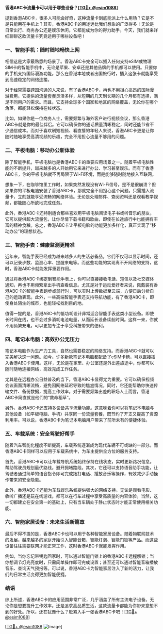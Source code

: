 **香港ABC卡流量卡可以用于哪些设备？[[TG💪+ @esim1088](https://t.me/s/esim1088)]**

提到香港ABC卡，很多人可能会好奇，这种流量卡到底能派上什么用场？它是不是只能用在手机上？其实，香港ABC卡的用途远比我们想象的广泛得多！无论是日常出行、商务办公还是娱乐休闲，它都能成为你的得力助手。今天，我们就来详细聊聊这款流量卡究竟适用于哪些设备吧！

### **一、智能手机：随时随地畅快上网**

相信这是大家最熟悉的场景了。香港ABC卡完全可以插入任何支持eSIM或物理SIM卡的智能手机中，无论是苹果、安卓还是其他品牌的手机都可以使用。只要你的手机支持国际漫游功能，那么在香港本地或者出国旅行时，插入这张卡就能享受到高速稳定的网络连接。

对于经常需要跨国沟通的人来说，有了香港ABC卡，再也不用担心高昂的国际漫游费用。它提供的流量套餐灵活多样，从短期的几天到长期的几个月都有选择，满足不同用户的需求。而且，它支持全球多个国家和地区的网络覆盖，无论你在哪个角落，都能轻松保持在线状态。

比如，如果你是一位商务人士，需要频繁与海外客户进行视频会议，那么香港ABC卡就是你的最佳伴侣。它可以确保你的通话质量清晰稳定，同时还能节省不少通信成本。而对于喜欢刷短视频、看直播的年轻人来说，香港ABC卡更是让你随时随地享受高清视频的乐趣，完全不用担心流量不够用的问题。

### **二、平板电脑：移动办公新体验**

除了智能手机，平板电脑也是香港ABC卡的重要应用场景之一。随着平板电脑性能的不断提升，越来越多的人开始用它来进行办公、学习甚至娱乐。而有了香港ABC卡，你的平板电脑就不再局限于Wi-Fi环境，而是能够随时随地接入互联网。

想象一下，在咖啡馆里工作时，如果突然发现没有Wi-Fi信号，是不是很崩溃？但如果你的平板电脑安装了香港ABC卡，那就完全不用担心这个问题。只需插入流量卡，立刻就能享受流畅的网络体验。无论是处理邮件、查阅资料还是观看教学视频，都能随心所欲地完成任务。

此外，香港ABC卡还特别适合那些喜欢用平板电脑阅读电子书或听音乐的朋友。它可以提供超大流量包，让你尽情下载书籍和歌曲，即使在长途旅行中也能拥有丰富的精神食粮。总之，香港ABC卡让平板电脑的功能更加多样化，真正实现了“移动办公”的理想状态。

### **三、智能手表：健康监测更精准**

近年来，智能手表已经成为越来越多人的生活必备品。它们不仅可以显示时间，还可以记录步数、监测心率、提醒来电等。而这些功能的实现离不开网络的支持，这时，香港ABC卡就能发挥重要作用。

通过将香港ABC卡绑定到智能手表上，你可以直接接收电话、短信以及社交媒体通知，再也不用频繁拿出手机查看信息。尤其是对于运动爱好者来说，佩戴装有香港ABC卡的智能手表跑步或骑行时，可以实时上传数据至云端，方便日后分析自己的运动表现。此外，一些高端智能手表还支持导航功能，有了香港ABC卡，即使身处陌生的城市，也能轻松找到目的地。

值得一提的是，香港ABC卡的低功耗设计非常适合智能手表这类小型设备。即使长时间在线，也不会过多消耗电池电量，从而延长设备续航时间。这样一来，你就不用频繁充电，可以更加专注于享受科技带来的便利。

### **四、笔记本电脑：高效办公无压力**

笔记本电脑作为生产力工具，自然也需要稳定的网络支持。而香港ABC卡就可以完美解决这一问题。如今，许多新款笔记本电脑都配备了eSIM卡槽，可以直接插入香港ABC卡使用。这样，无论是在家里、办公室还是外出差旅途中，你都可以随时随地连接网络，高效完成工作任务。

尤其是在远程办公日益普及的当下，香港ABC卡显得尤为重要。它可以确保视频会议画面清晰流畅，避免因网络延迟导致的尴尬情况。同时，它还能帮助你快速传输文件、备份数据，提高工作效率。对于需要频繁出差的职场人士而言，香港ABC卡简直就是他们的“救命稻草”。

另外，香港ABC卡还支持多设备共享流量功能。这意味着你可以将笔记本电脑与其他设备（如平板电脑、手机）共享同一份流量套餐，既节约了开支又提高了资源利用率。可以说，香港ABC卡为笔记本电脑用户带来了前所未有的便捷体验。

### **五、车载系统：安全驾驶好帮手**

随着汽车智能化程度不断提高，车载系统逐渐成为现代车辆不可或缺的一部分。而香港ABC卡同样可以应用于车载系统中，为车主提供全方位的服务支持。

首先，香港ABC卡可以让车载导航系统始终保持在线状态，实时更新路况信息，帮助驾驶员规划最优路线，避开拥堵路段。其次，它还可以支持语音助手功能，让驾驶者通过简单的语音指令即可完成拨打电话、播放音乐等操作，有效减少手动操作带来的安全隐患。

此外，香港ABC卡还能为车载娱乐系统提供强大的网络支持。无论是观看电影、收听广播还是玩在线游戏，都可以在行车过程中享受高质量的内容体验。当然，这一切都建立在安全第一的基础上，只有当车辆处于静止状态时才能正常使用相关功能。

### **六、智能家居设备：未来生活新篇章**

最后不得不提的是，香港ABC卡也可以用于各种智能家居设备。随着物联网技术的发展，越来越多的家庭开始引入智能音箱、智能灯泡、智能门锁等产品。而这些设备往往需要联网才能正常工作，这时香港ABC卡就能发挥作用。

例如，当你忘记带钥匙回家时，可以通过智能门锁上的香港ABC卡远程解锁；当你想调节灯光亮度时，只需简单操作即可完成设置；甚至还可以通过智能音箱播放音乐、查询天气预报等。可以说，香港ABC卡为智能家居注入了新的活力，让我们的日常生活变得更加智能便捷。

### **结语**

综上所述，香港ABC卡的应用范围非常广泛，几乎涵盖了所有主流电子设备。无论你是想要提升工作效率，还是追求高品质生活，这款流量卡都能为你带来意想不到的好处。所以，还在犹豫什么？赶紧入手一张香港ABC卡吧！[[TG💪+ @esim1088](https://t.me/s/esim1088)]

[[TG💪+ @esim1088](https://t.me/s/esim1088) ![Image](https://i.postimg.cc/4NQfJmqS/Snipaste-2025-05-13-00-14-12.png)]